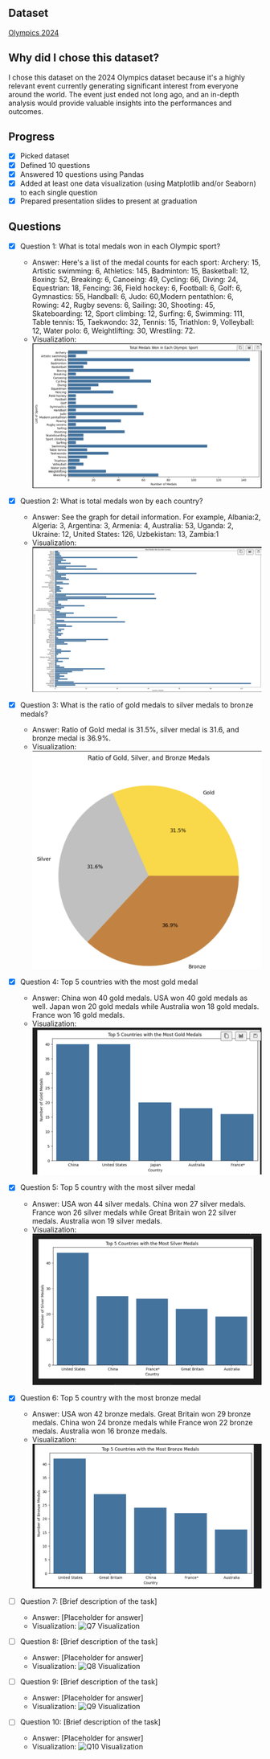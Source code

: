 ## Dataset
[Olympics 2024](https://www.kaggle.com/datasets/x1akshay/olympics-2024)

## Why did I chose this dataset?
I chose this dataset on the 2024 Olympics dataset because it's a highly relevant event currently generating significant interest from everyone around the world. The event just ended not long ago, and an in-depth analysis would provide valuable insights into the performances and outcomes.

## Progress
- [x] Picked dataset
- [x] Defined 10 questions
- [x] Answered 10 questions using Pandas
- [x] Added at least one data visualization (using Matplotlib and/or Seaborn) to each single question
- [x] Prepared presentation slides to present at graduation

## Questions
- [x] Question 1: What is total medals won in each Olympic sport?
  - Answer: Here's a list of the medal counts for each sport: Archery: 15, Artistic swimming: 6, Athletics: 145, Badminton: 15, Basketball: 12, Boxing: 52, Breaking: 6, Canoeing: 49, Cycling: 66, Diving: 24, Equestrian: 18, Fencing: 36, Field hockey: 6, Football: 6, Golf: 6, Gymnastics: 55, Handball: 6, Judo: 60,Modern pentathlon: 6, Rowing: 42, Rugby sevens: 6, Sailing: 30, Shooting: 45, Skateboarding: 12, Sport climbing: 12, Surfing: 6, Swimming: 111, Table tennis: 15, Taekwondo: 32, Tennis: 15, Triathlon: 9, Volleyball: 12, Water polo: 6, Weightlifting: 30, Wrestling: 72.
  - Visualization: ![Q1 Visualization](https://github.com/build-summer-2024/async-green-JennyMa-final-project/blob/main/Q1.png)

- [x] Question 2: What is total medals won by each country?
  - Answer: See the graph for detail information. For example, Albania:2, 
Algeria: 3, Argentina: 3, Armenia: 4, Australia: 53, Uganda: 2, Ukraine: 12, United States: 126, Uzbekistan: 13, Zambia:1
  - Visualization: ![Q2 Visualization](https://github.com/build-summer-2024/async-green-JennyMa-final-project/blob/main/Q2.png)

- [x] Question 3: What is the ratio of gold medals to silver medals to bronze medals?
  - Answer: Ratio of Gold medal is 31.5%, silver medal is 31.6, and bronze medal is 36.9%.
  - Visualization: ![Q3 Visualization](https://github.com/build-summer-2024/async-green-JennyMa-final-project/blob/main/Q3.png)

- [x] Question 4: Top 5 countries with the most gold medal
  - Answer:  China won 40 gold medals. USA won 40 gold medals as well. Japan won 20 gold medals while Australia won 18 gold medals. France won 16 gold medals.
  - Visualization: ![Q4 Visualization](https://github.com/build-summer-2024/async-green-JennyMa-final-project/blob/main/Q4.png)

- [x] Question 5: Top 5 country with the most silver medal
  - Answer: USA won 44 silver medals. China won 27 silver medals. France won 26 silver medals while Great Britain won 22 silver medals. Australia won 19 silver medals.
  - Visualization: ![Q5 Visualization](https://github.com/build-summer-2024/async-green-JennyMa-final-project/blob/main/Q5.png)

- [x] Question 6: Top 5 country with the most bronze medal
  - Answer: USA won 42 bronze medals. Great Britain won 29 bronze medals. China won 24 bronze medals while France won 22 bronze medals. Australia won 16 bronze medals.
  - Visualization: ![Q6 Visualization](https://github.com/build-summer-2024/async-green-JennyMa-final-project/blob/main/Q6.png)

- [ ] Question 7: [Brief description of the task]
  - Answer: [Placeholder for answer]
  - Visualization: ![Q7 Visualization](https://example.com/path-to-image-7.png)

- [ ] Question 8: [Brief description of the task]
  - Answer: [Placeholder for answer]
  - Visualization: ![Q8 Visualization](https://example.com/path-to-image-8.png)

- [ ] Question 9: [Brief description of the task]
  - Answer: [Placeholder for answer]
  - Visualization: ![Q9 Visualization](https://example.com/path-to-image-9.png)

- [ ] Question 10: [Brief description of the task]
  - Answer: [Placeholder for answer]
  - Visualization: ![Q10 Visualization](https://example.com/path-to-image-10.png)
